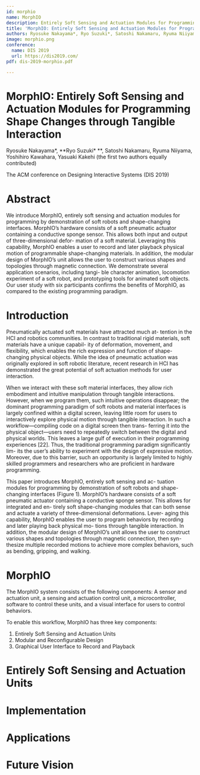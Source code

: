 ```yaml
---
id: morphio
name: MorphIO
description: Entirely Soft Sensing and Actuation Modules for Programming Shape Changes through Tangible Interaction
title: 'MorphIO: Entirely Soft Sensing and Actuation Modules for Programming Shape Changes through Tangible Interaction'
authors: Ryosuke Nakayama*, Ryo Suzuki*, Satoshi Nakamaru, Ryuma Niiyama, Yoshihiro Kawahara, Yasuaki Kakehi (* equally contributed)
image: morphio.png
conference:
  name: DIS 2019
  url: https://dis2019.com/
pdf: dis-2019-morphio.pdf

---
```


# MorphIO: Entirely Soft Sensing and Actuation Modules for Programming Shape Changes through Tangible Interaction

Ryosuke Nakayama\*, **Ryo Suzuki\* **, Satoshi Nakamaru, Ryuma Niiyama, Yoshihiro Kawahara, Yasuaki Kakehi (the first two authors equally contributed)

The ACM conference on Designing Interactive Systems (DIS 2019)


# Abstract

We introduce MorphIO, entirely soft sensing and actuation modules for programming by demonstration of soft robots and shape-changing interfaces. MorphIO’s hardware consists of a soft pneumatic actuator containing a conductive sponge sensor. This allows both input and output of three-dimensional defor- mation of a soft material. Leveraging this capability, MorphIO enables a user to record and later playback physical motion of programmable shape-changing materials. In addition, the modular design of MorphIO’s unit allows the user to construct various shapes and topologies through magnetic connection. We demonstrate several application scenarios, including tangi- ble character animation, locomotion experiment of a soft robot, and prototyping tools for animated soft objects. Our user study with six participants confirms the benefits of MorphIO, as compared to the existing programming paradigm.


# Introduction

Pneumatically actuated soft materials have attracted much at- tention in the HCI and robotics communities. In contrast to traditional rigid materials, soft materials have a unique capabil- ity of deformation, movement, and flexibility, which enables the rich expression and function of shape-changing physical objects. While the idea of pneumatic actuation was originally explored in soft robotic literature, recent research in HCI has demonstrated the great potential of soft actuation methods for user interaction.

When we interact with these soft material interfaces, they allow rich embodiment and intuitive manipulation through tangible interactions. However, when we program them, such intuitive operations disappear; the dominant programming paradigm of soft robots and material interfaces is largely confined within a digital screen, leaving little room for users to interactively explore physical motion through tangible interaction. In such a workflow—compiling code on a digital screen then trans- ferring it into the physical object—users need to repeatedly switch between the digital and physical worlds. This leaves a large gulf of execution in their programming experiences [22]. Thus, the traditional programming paradigm significantly lim- its the user’s ability to experiment with the design of expressive motion. Moreover, due to this barrier, such an opportunity is largely limited to highly skilled programmers and researchers who are proficient in hardware programming.

This paper introduces MorphIO, entirely soft sensing and ac- tuation modules for programming by demonstration of soft robots and shape-changing interfaces (Figure 1). MorphIO’s hardware consists of a soft pneumatic actuator containing a conductive sponge sensor. This allows for integrated and en- tirely soft shape-changing modules that can both sense and actuate a variety of three-dimensional deformations. Lever- aging this capability, MorphIO enables the user to program behaviors by recording and later playing back physical mo- tions through tangible interaction. In addition, the modular design of MorphIO’s unit allows the user to construct various shapes and topologies through magnetic connection, then syn- thesize multiple recorded motions to achieve more complex behaviors, such as bending, gripping, and walking.


# MorphIO

The MorphIO system consists of the following components: A sensor and actuation unit, a sensing and actuation control unit, a microcontroller, software to control these units, and a visual interface for users to control behaviors.

To enable this workflow, MorphIO has three key components:
1. Entirely Soft Sensing and Actuation Units
2. Modular and Reconfigurable Design
3. Graphical User Interface to Record and Playback

# Entirely Soft Sensing and Actuation Units




# Implementation



# Applications



# Future Vision










